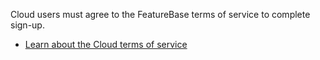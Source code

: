 Cloud users must agree to the FeatureBase terms of service to complete sign-up.

* [Learn about the Cloud terms of service](https://www.featurebase.com/cloud-terms)
